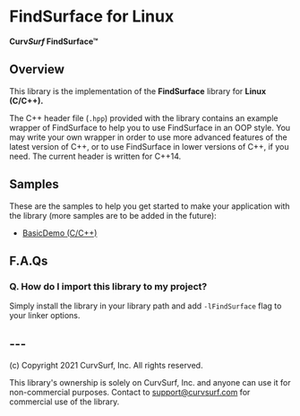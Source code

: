# FindSurface for Linux

**Curv*Surf* FindSurface™**

## Overview

This library is the implementation of the **FindSurface** library for **Linux (C/C++).**

The C++ header file (`.hpp`) provided with the library contains an example wrapper of FindSurface to help you to use FindSurface in an OOP style. You may write your own wrapper in order to use more advanced features of the latest version of C++, or to use FindSurface in lower versions of C++, if you need. The current header is written for C++14.



## Samples

These are the samples to help you get started to make your application with the library (more samples are to be added in the future):

- [BasicDemo (C/C++)](https://github.com/CurvSurf/FindSurface-BasicDemo-Windows-Linux)



## F.A.Qs

### Q. How do I import this library to my project?

Simply install the library in your library path and add `-lFindSurface` flag to your linker options.



## ---

(c) Copyright 2021 CurvSurf, Inc. All rights reserved.

This library's ownership is solely on CurvSurf, Inc. and anyone can use it for non-commercial purposes. Contact to support@curvsurf.com for commercial use of the library.

